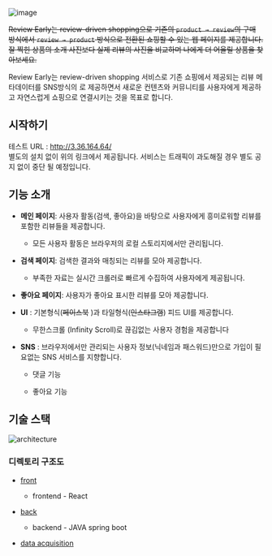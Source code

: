 ![image](https://user-images.githubusercontent.com/38336997/107942087-18813880-6fce-11eb-9a4f-c20c4d79ab8d.png)

~~Review Early는 review-driven shopping으로 기존의 ```product → review```의 구매 방식에서 ```review → product``` 방식으로 전환된 쇼핑할 수 있는 웹 페이지를 제공합니다. 잘 찍힌 상품의 소개 사진보다 실제 리뷰의 사진을 비교하며 나에게 더 어울릴 상품을 찾아보세요.~~

Review Early는 review-driven shopping 서비스로 기존 쇼핑에서 제공되는 리뷰 메타데이터를  SNS방식의 로 제공하면서 새로운 컨텐츠와 커뮤니티를 사용자에게 제공하고 자연스럽게 쇼핑으로 연결시키는 것을 목표로 합니다. 




## 시작하기

테스트 URL : http://3.36.164.64/ <br>
별도의 설치 없이 위의 링크에서 제공됩니다. 서비스는 트래픽이 과도해질 경우 별도 공지 없이 중단 될 예정입니다.



## 기능 소개



* __메인 페이지__: 사용자 활동(검색, 좋아요)을 바탕으로 사용자에게 흥미로워할 리뷰를 포함한 리뷰들을 제공합니다.

  * 모든 사용자 활동은 브라우저의 로컬 스토리지에서만 관리됩니다.

* __검색 페이지__: 검색한 결과와 매칭되는 리뷰를 모아 제공합니다.

  * 부족한 자료는 실시간 크롤러로 빠르게 수집하여 사용자에게 제공됩니다.

* __좋아요 페이지__: 사용자가 좋아요 표시한 리뷰를 모아 제공합니다.

* __UI__ : 기본형식(~~페이스북~~ )과 타일형식(~~인스타그램~~) 피드 UI를 제공합니다.

  * 무한스크롤 (Infinity Scroll)로 끊김없는 사용자 경험을 제공합니다

* __SNS__ : 브라우저에서만 관리되는 사용자 정보(닉네임과 패스워드)만으로 가입이 필요없는 SNS 서비스를 지향합니다.

  * 댓글 기능

  * 좋아요 기능

    

## 기술 스택

![architecture](https://user-images.githubusercontent.com/38336997/107941173-a6f4ba80-6fcc-11eb-9cf9-a03cdba5d6a2.PNG)



### 디렉토리 구조도

- [front](./front)
  - frontend - React

- [back](./back)
  - backend - JAVA spring boot

- [data acquisition](./data%20acquisition)

 
